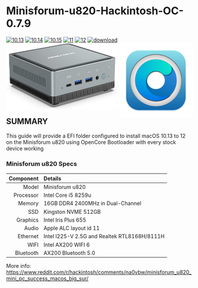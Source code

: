 # Minisforum-u820-Hackintosh-OC-0.7.9
[![10.13](https://img.shields.io/badge/macOS-10.13-yellow.svg)]()
[![10.14](https://img.shields.io/badge/macOS-10.14-blue.svg)]()
[![10.15](https://img.shields.io/badge/macOS-10.15-9cf.svg)]()
[![11](https://img.shields.io/badge/macOS-11-red.svg)]()
[![12](https://img.shields.io/badge/macOS-12-blueviolet.svg)]()
[![download](https://img.shields.io/badge/Download-latest-success.svg)](https://github.com/jozews321/T430-Hackintosh-Opencore/releases/latest)
<br />
<img align="left" src="/u820.jpg" alt="Minisforum u820" width="300">
<img align="right" src="/homepage.png" alt="Opencore" width="200">
<br /><br /><br /><br /><br /><br /><br /><br /><br /><br />
## SUMMARY 
This guide will provide a EFI folder configured to install macOS 10.13 to 12 on the Minisforum u820 using OpenCore Bootloader with every stock device working 

### Minisforum u820 Specs 
| Component           | Details                                       |
| ------------------: | :-------------------------------------------- |
| Model               | Minisforum u820                               |
| Processor           | Intel Core i5 8259u                           |
| Memory              | 16GB DDR4 2400MHz in Dual-Channel             |
| SSD                 | Kingston NVME 512GB                           |
| Graphics            | Intel Iris Plus 655                           |
| Audio               | Apple ALC layout id 11                        |
| Ethernet            | Intel I225-V 2.5G and Realtek RTL8168H/8111H  |
| WIFI                | Intel AX200 WIFI 6                            |
| Bluetooth           | AX200 Bluetooth 5.0                           |
  



More info: https://www.reddit.com/r/hackintosh/comments/na0vbw/minisforum_u820_mini_pc_success_macos_big_sur/
